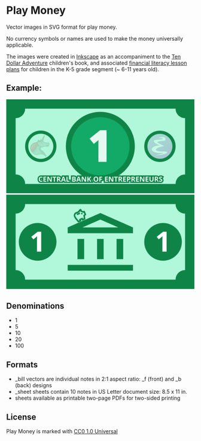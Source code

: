 # Play Money

Vector images in SVG format for play money. 

No currency symbols or names are used to make the money universally applicable. 

The images were created in [Inkscape](https://inkscape.org) as an accompaniment to the [Ten Dollar Adventure](https://tendollaradventure.com) children's book, and associated [financial literacy lesson plans](https://tendollaradventure.com/printables/) for children in the K-5 grade segment (~ 6-11 years old). 

## Example: 

<picture>
<img alt="play money bill, 10 unit denomination" src="one_bill_f.svg" />
</picture>
<picture>
<img alt="play money bill, 10 unit denomination" src="one_bill_b.svg" />
</picture>


## Denominations

+ 1
+ 5
+ 10
+ 20
+ 100

## Formats

+ _bill vectors are individual notes in 2:1 aspect ratio:  _f (front) and _b (back) designs
+ _sheet sheets contain 10 notes in US Letter document size: 8.5 x 11 in. 
+ sheets available as printable two-page PDFs for two-sided printing

## License

Play Money is marked with [CC0 1.0 Universal](https://creativecommons.org/publicdomain/zero/1.0/?ref=chooser-v1)
